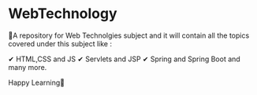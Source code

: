 # WebTechnology
🌟A repository for Web Technolgies subject and it will contain all the topics covered under this subject like :

✔ HTML,CSS and JS
✔ Servlets and JSP
✔ Spring and Spring Boot and many more.






Happy Learning💯
